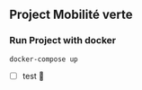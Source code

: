 ## Project Mobilité verte 

### Run Project with docker

```
docker-compose up 
```
- [ ] test :tada: